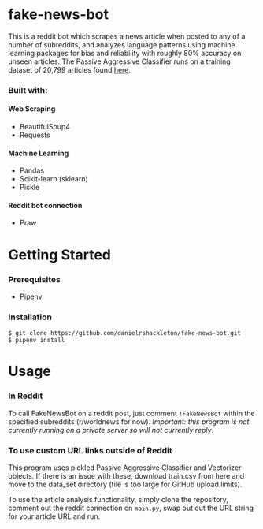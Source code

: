 # fake-news-bot

This is a reddit bot which scrapes a news article when posted to any of a number of subreddits, and analyzes language patterns using machine learning packages for bias and reliability with roughly 80% accuracy on unseen articles. The Passive Aggressive Classifier runs on a training dataset of 20,799 articles found [here](https://www.kaggle.com/c/fake-news/data?select=train.csv).

### Built with:
#### Web Scraping
- BeautifulSoup4
- Requests

#### Machine Learning
- Pandas
- Scikit-learn (sklearn)
- Pickle

#### Reddit bot connection
- Praw

# Getting Started
### Prerequisites
- Pipenv

### Installation
```
$ git clone https://github.com/danielrshackleton/fake-news-bot.git
$ pipenv install
```

# Usage
### In Reddit
To call FakeNewsBot on a reddit post, just comment `!FakeNewsBot` within the specified subreddits (r/worldnews for now). *Important: this program is not currently running on a private server so will not currently reply*.

### To use custom URL links outside of Reddit

This program uses pickled Passive Aggressive Classifier and Vectorizer objects. If there is an issue with these, download train.csv from here and move to the data_set directory (file is too large for GitHub upload limits). 

To use the article analysis functionality, simply clone the repository, comment out the reddit connection on `main.py`, swap out out the URL string for your article URL and run. 

